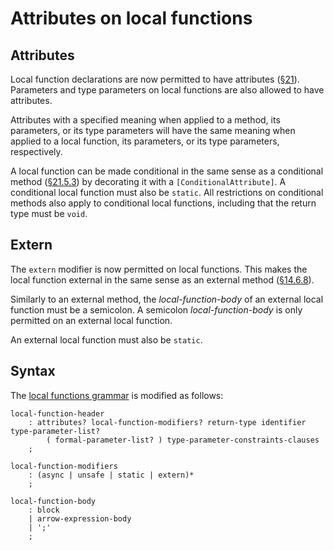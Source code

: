 # Attributes on local functions

## Attributes

Local function declarations are now permitted to have attributes ([§21](https://github.com/dotnet/csharpstandard/blob/draft-v6/standard/attributes.md#21-attributes)). Parameters and type parameters on local functions are also allowed to have attributes.

Attributes with a specified meaning when applied to a method, its parameters, or its type parameters will have the same meaning when applied to a local function, its parameters, or its type parameters, respectively.

A local function can be made conditional in the same sense as a conditional method ([§21.5.3](https://github.com/dotnet/csharpstandard/blob/draft-v6/standard/attributes.md#2153-the-conditional-attribute)) by decorating it with a `[ConditionalAttribute]`. A conditional local function must also be `static`. All restrictions on conditional methods also apply to conditional local functions, including that the return type must be `void`.

## Extern

The `extern` modifier is now permitted on local functions. This makes the local function external in the same sense as an external method ([§14.6.8](https://github.com/dotnet/csharpstandard/blob/draft-v6/standard/classes.md#1468-external-methods)).

Similarly to an external method, the *local-function-body* of an external local function must be a semicolon. A semicolon *local-function-body* is only permitted on an external local function. 

An external local function must also be `static`.

## Syntax

The [local functions grammar](../csharp-7.0/local-functions.md#syntax-grammar) is modified as follows:
```
local-function-header
    : attributes? local-function-modifiers? return-type identifier type-parameter-list?
        ( formal-parameter-list? ) type-parameter-constraints-clauses
    ;

local-function-modifiers
    : (async | unsafe | static | extern)*
    ;

local-function-body
    : block
    | arrow-expression-body
    | ';'
    ;
```
